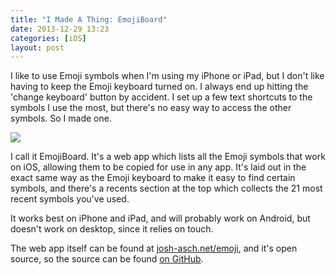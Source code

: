 ```yaml
---
title: "I Made A Thing: EmojiBoard"
date: 2013-12-29 13:23
categories: [iOS]
layout: post
---
```


I like to use Emoji symbols when I'm using my iPhone or iPad, but I don't like having to keep the Emoji keyboard turned on. I always end up hitting the 'change keyboard' button by accident. I set up a few text shortcuts to the symbols I use the most, but there's no easy way to access the other symbols. So I made one. <!-- more -->

![][img1]

I call it EmojiBoard. It's a web app which lists all the Emoji symbols that work on iOS, allowing them to be copied for use in any app. It's laid out in the exact same way as the Emoji keyboard to make it easy to find certain symbols, and there's a recents section at the top which collects the 21 most recent symbols you've used.

It works best on iPhone and iPad, and will probably work on Android, but doesn't work on desktop, since it relies on touch.

The web app itself can be found at [josh-asch.net/emoji][1], and it's open source, so the source can be found [on GitHub][2].

[1]: /emoji/
[2]: http://github.com/jobbogamer/EmojiBoard

[img1]: /images/2013/12/29/EmojiBoard.png
